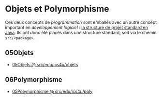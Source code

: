 # Objets et Polymorphisme

Ces deux concepts de *programmation* sont emballés avec un autre concept important en *développement logiciel* : [la structure de projet standard en Java](../ProjetStandard). Ils ont donc été placés dans une structure standard, soit via le chemin `src/<package>`.

## 05Objets

* [05Objets @ src/edu/ics4u/objets](../src/edu/ics4u/objets)

## 06Polymorphisme

* [05Polymorphisme @ src/edu/ics4u/poly](../src/edu/ics4u/poly)

